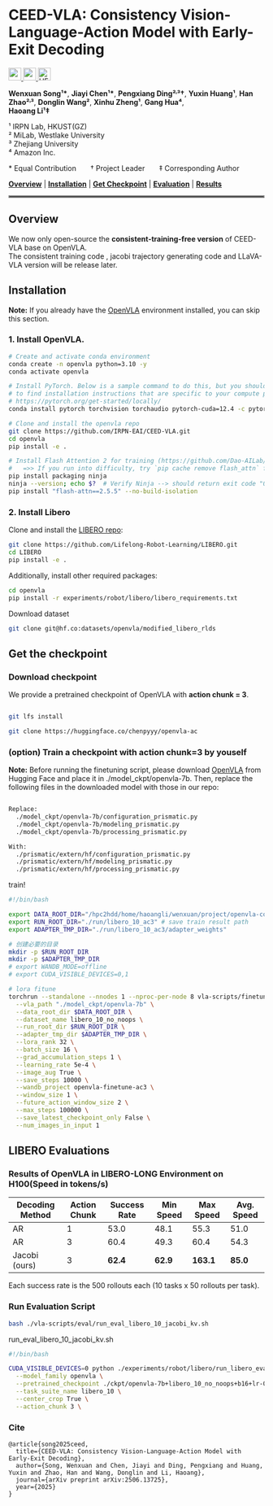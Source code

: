# CEED-VLA: Consistency Vision-Language-Action Model with Early-Exit Decoding

<a href="https://arxiv.org/abs/2506.13725" target="_blank">
    <img alt="arXiv" src="https://img.shields.io/badge/CEED--VLA-red?label=arXiv&color=red" height="25" />
</a>
<a href="https://irpn-eai.github.io/CEED-VLA/" target="_blank">
    <img alt="project" src="https://img.shields.io/badge/CEED--VLA-blue?label=Project&color=blue" height="25" />
</a>
<a href="https://huggingface.co/chenpyyy/openvla-ac" target="_blank">
    <img alt="HF Model: CEED-VLA" src="https://img.shields.io/badge/CEED--VLA-yellow?label=Model(consistent-training-free)&color=ffd400" height="25" />
</a>
<br>

**Wenxuan Song¹\***, **Jiayi Chen¹\***, **Pengxiang Ding²˒³†**, **Yuxin Huang¹**, **Han Zhao²˒³**, **Donglin Wang²**,  **Xinhu Zheng¹**,  **Gang Hua⁴**,  
**Haoang Li¹‡**

¹ IRPN Lab, HKUST(GZ) <br>
² MiLab, Westlake University  <br> 
³ Zhejiang University  
⁴ Amazon Inc.

\* Equal Contribution  † Project Leader  ‡ Corresponding Author



 
[**Overview**](#overview) | [**Installation**](#installation) | [**Get Checkpoint**](#get-the-checkpoint) | [**Evaluation**](#libero-evaluations) | [**Results**](#results-of-openvla-on-libero-long-speed-in-tokenss) 


<hr style="border: 2px solid gray;"></hr>

## Overview

We now only open-source the **consistent-training-free version** of CEED-VLA base on OpenVLA.  
The consistent training code , jacobi trajectory generating code and LLaVA-VLA version will be release later.


## Installation

**Note:** If you already have the [OpenVLA](https://github.com/openvla/openvla) environment installed, you can skip this section.


### 1. Install OpenVLA.

```bash
# Create and activate conda environment
conda create -n openvla python=3.10 -y
conda activate openvla

# Install PyTorch. Below is a sample command to do this, but you should check the following link
# to find installation instructions that are specific to your compute platform:
# https://pytorch.org/get-started/locally/
conda install pytorch torchvision torchaudio pytorch-cuda=12.4 -c pytorch -c nvidia -y  # UPDATE ME!

# Clone and install the openvla repo
git clone https://github.com/IRPN-EAI/CEED-VLA.git
cd openvla
pip install -e .

# Install Flash Attention 2 for training (https://github.com/Dao-AILab/flash-attention)
#   =>> If you run into difficulty, try `pip cache remove flash_attn` first
pip install packaging ninja
ninja --version; echo $?  # Verify Ninja --> should return exit code "0"
pip install "flash-attn==2.5.5" --no-build-isolation
```

### 2. Install Libero

Clone and install the [LIBERO repo](https://github.com/Lifelong-Robot-Learning/LIBERO):

```bash
git clone https://github.com/Lifelong-Robot-Learning/LIBERO.git
cd LIBERO
pip install -e .
```

Additionally, install other required packages:
```bash
cd openvla
pip install -r experiments/robot/libero/libero_requirements.txt
```

Download dataset
```bash
git clone git@hf.co:datasets/openvla/modified_libero_rlds
```




## Get the checkpoint
### Download checkpoint
We provide a pretrained checkpoint of OpenVLA with **action chunk = 3**.

```bash

git lfs install

git clone https://huggingface.co/chenpyyy/openvla-ac
```

### (option) Train a checkpoint with action chunk=3 by youself

**Note:** 
Before running the finetuning script, please download [OpenVLA](https://huggingface.co/openvla/openvla-7b) from Hugging Face and place it in ./model_ckpt/openvla-7b.
Then, replace the following files in the downloaded model with those in our repo:
```bash

Replace:
  ./model_ckpt/openvla-7b/configuration_prismatic.py
  ./model_ckpt/openvla-7b/modeling_prismatic.py
  ./model_ckpt/openvla-7b/processing_prismatic.py

With:
  ./prismatic/extern/hf/configuration_prismatic.py
  ./prismatic/extern/hf/modeling_prismatic.py
  ./prismatic/extern/hf/processing_prismatic.py

```
train!
```bash
#!/bin/bash

export DATA_ROOT_DIR="/hpc2hdd/home/haoangli/wenxuan/project/openvla-consitent/modified_libero_rlds/"  #libero_10_no_noops path
export RUN_ROOT_DIR="./run/libero_10_ac3" # save train result path                 
export ADAPTER_TMP_DIR="./run/libero_10_ac3/adapter_weights"       

# 创建必要的目录
mkdir -p $RUN_ROOT_DIR
mkdir -p $ADAPTER_TMP_DIR
# export WANDB_MODE=offline
# export CUDA_VISIBLE_DEVICES=0,1

# lora fitune
torchrun --standalone --nnodes 1 --nproc-per-node 8 vla-scripts/finetune.py \
  --vla_path "./model_ckpt/openvla-7b" \
  --data_root_dir $DATA_ROOT_DIR \
  --dataset_name libero_10_no_noops \
  --run_root_dir $RUN_ROOT_DIR \
  --adapter_tmp_dir $ADAPTER_TMP_DIR \
  --lora_rank 32 \
  --batch_size 16 \
  --grad_accumulation_steps 1 \
  --learning_rate 5e-4 \
  --image_aug True \
  --save_steps 10000 \
  --wandb_project openvla-finetune-ac3 \
  --window_size 1 \
  --future_action_window_size 2 \
  --max_steps 100000 \
  --save_latest_checkpoint_only False \
  --num_images_in_input 1

```


## LIBERO Evaluations

### Results of OpenVLA in LIBERO-LONG Environment on H100(Speed in tokens/s)



| Decoding Method | Action Chunk | Success Rate| Min Speed | Max Speed | Avg. Speed |  
|--------|----------------|---------------|-------------|-------------|---------|
| AR | 1 | 53.0  | 48.1  | 55.3  | 51.0  |
| AR | 3| 60.4  | 49.3  | 60.4  | 54.3  |
| Jacobi (ours) | 3| **62.4**  | **62.9**  | **163.1** | **85.0** |



Each success rate is the 500 rollouts each (10 tasks x 50 rollouts per task).

### Run Evaluation Script

```bash
bash ./vla-scripts/eval/run_eval_libero_10_jacobi_kv.sh

```
run_eval_libero_10_jacobi_kv.sh
```bash
#!/bin/bash

CUDA_VISIBLE_DEVICES=0 python ./experiments/robot/libero/run_libero_eval_jacobi_kv.py\
  --model_family openvla \
  --pretrained_checkpoint ./ckpt/openvla-7b+libero_10_no_noops+b16+lr-0.0005+lora-r32+dropout-0.0--image_aug-ac3-80000-ckpt \
  --task_suite_name libero_10 \
  --center_crop True \
  --action_chunk 3 \

```

### Cite
```
@article{song2025ceed,
  title={CEED-VLA: Consistency Vision-Language-Action Model with Early-Exit Decoding},
  author={Song, Wenxuan and Chen, Jiayi and Ding, Pengxiang and Huang, Yuxin and Zhao, Han and Wang, Donglin and Li, Haoang},
  journal={arXiv preprint arXiv:2506.13725},
  year={2025}
}
```

